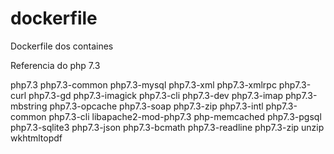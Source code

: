 # dockerfile
Dockerfile dos containes


Referencia do php 7.3

php7.3 php7.3-common php7.3-mysql php7.3-xml php7.3-xmlrpc php7.3-curl php7.3-gd php7.3-imagick php7.3-cli php7.3-dev php7.3-imap php7.3-mbstring php7.3-opcache php7.3-soap php7.3-zip php7.3-intl php7.3-common php7.3-cli libapache2-mod-php7.3 php-memcached php7.3-pgsql php7.3-sqlite3 php7.3-json php7.3-bcmath php7.3-readline php7.3-zip unzip wkhtmltopdf
